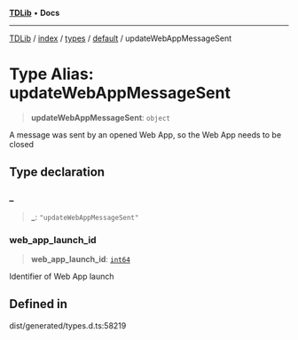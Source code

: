 [**TDLib**](../../../../../../README.md) • **Docs**

***

[TDLib](../../../../../../modules.md) / [index](../../../../../README.md) / [types](../../../README.md) / [default](../README.md) / updateWebAppMessageSent

# Type Alias: updateWebAppMessageSent

> **updateWebAppMessageSent**: `object`

A message was sent by an opened Web App, so the Web App needs to be closed

## Type declaration

### \_

> **\_**: `"updateWebAppMessageSent"`

### web\_app\_launch\_id

> **web\_app\_launch\_id**: [`int64`](int64.md)

Identifier of Web App launch

## Defined in

dist/generated/types.d.ts:58219

